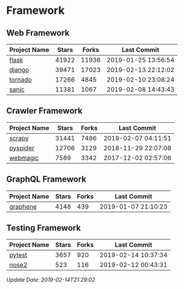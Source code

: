 # Framework

## Web Framework

| Project Name | Stars | Forks | Last Commit |
| ------------ | ----- | ----- | ----------- |
| [flask](https://github.com/pallets/flask) | 41922 | 11936 | 2019-01-25 13:56:54 |
| [django](https://github.com/django/django) | 39471 | 17023 | 2019-02-13 22:12:02 |
| [tornado](https://github.com/tornadoweb/tornado) | 17266 | 4845 | 2019-02-10 23:08:24 |
| [sanic](https://github.com/huge-success/sanic) | 11381 | 1067 | 2019-02-08 14:43:43 |

## Crawler Framework

| Project Name | Stars | Forks | Last Commit |
| ------------ | ----- | ----- | ----------- |
| [scrapy](https://github.com/scrapy/scrapy) | 31441 | 7486 | 2019-02-07 04:11:51 |
| [pyspider](https://github.com/binux/pyspider) | 12706 | 3129 | 2018-11-29 22:07:08 |
| [webmagic](https://github.com/code4craft/webmagic) | 7589 | 3342 | 2017-12-02 02:57:06 |

## GraphQL Framework

| Project Name | Stars | Forks | Last Commit |
| ------------ | ----- | ----- | ----------- |
| [graphene](https://github.com/graphql-python/graphene) | 4148 | 439 | 2019-01-07 21:10:23 |

## Testing Framework

| Project Name | Stars | Forks | Last Commit |
| ------------ | ----- | ----- | ----------- |
| [pytest](https://github.com/pytest-dev/pytest) | 3657 | 920 | 2019-02-14 10:37:34 |
| [nose2](https://github.com/nose-devs/nose2) | 523 | 116 | 2019-02-12 00:43:31 |

*Update Date: 2019-02-14T21:29:02*